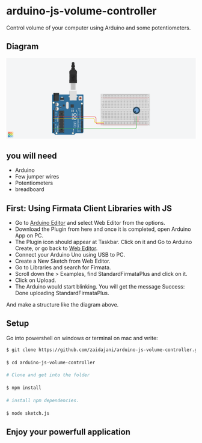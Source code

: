 # arduino-js-volume-controller

Control volume of your computer using Arduino and some potentiometers.

## Diagram

![diagram](./diagram.png)

## you will need

* Arduino
* Few jumper wires
* Potentiometers
* breadboard

## First: Using Firmata Client Libraries with JS

* Go to <a href="https://create.arduino.cc">Arduino Editor</a> and select Web Editor from the options.
* Download the Plugin from here and once it is completed, open Arduino App on PC.
* The Plugin icon should appear at Taskbar. Click on it and Go to Arduino Create, or go back to <a href="https://create.arduino.cc">Web Editor</a>.
* Connect your Arduino Uno using USB to PC.
* Create a New Sketch from Web Editor.
* Go to Libraries and search for Firmata.
* Scroll down the > Examples, find StandardFirmataPlus and click on it.
* Click on Upload.
* The Arduino would start blinking. You will get the message Success: Done uploading StandardFirmataPlus.

And make a structure like the diagram above.

## Setup

Go into powershell on windows or terminal on mac and write: 

```sh
$ git clone https://github.com/zaidajani/arduino-js-volume-controller.git

$ cd arduino-js-volume-controller

# Clone and get into the folder

$ npm install

# install npm dependencies.

$ node sketch.js
```

## Enjoy your powerfull application
